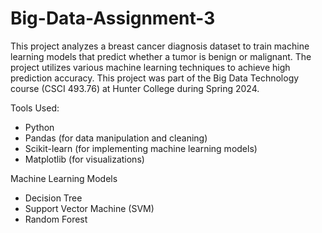 # Big-Data-Assignment-3

This project analyzes a breast cancer diagnosis dataset to train machine learning models that predict whether a tumor is benign or malignant. The project utilizes various machine learning techniques to achieve high prediction accuracy. 
This project was part of the Big Data Technology course (CSCI 493.76) at Hunter College during Spring 2024.

Tools Used: 
- Python
- Pandas (for data manipulation and cleaning)
- Scikit-learn (for implementing machine learning models)
- Matplotlib (for visualizations)

Machine Learning Models
- Decision Tree
- Support Vector Machine (SVM)
- Random Forest

